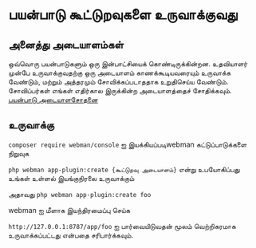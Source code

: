 # பயன்பாடு கூட்டுறவுகளை உருவாக்குவது

## அனைத்து அடையாளம்கள்

ஒவ்வொரு பயன்பாடுகளும் ஒரு இன்பாட்சியைக் கொண்டிருக்கின்றன. உதவியாளர் முன்பே உருவாக்குவதற்கு ஒரு அடையாளம் காணக்கூடியவரையும் உருவாக்க வேண்டும், மற்றும் அத்தரமும் சோவிக்கப்படாததாக உறுதிசெய்ய வேண்டும். சோவிப்பர்கள் எங்கள் எதிர்கால இருக்கின்ற அடையாளத்தைச் சோதிக்கவும். [பயன்பாடு அடையாளசோதனை](https://www.workerman.net/app/check)

## உருவாக்கு

`composer require webman/console` ஐ இயக்கியப்படிwebman கட்டுப்பாடுக்களை நிறுவுக

`php webman app-plugin:create {கூட்டுறவு அடையாளம்}` என்று உபயோகிப்பது உங்கள் உள்ளல் இயங்குநிரலை உருவாக்கும்

அதாவது `php webman app-plugin:create foo`

webman ஐ மீளாக இயந்திரமைப்பு செய்க 

`http://127.0.0.1:8787/app/foo` ஐ பார்வையிடுவதன் மூலம் வெற்றிகரமாக உருவாக்கப்பட்டது என்பதை சரிபார்க்கவும்.
